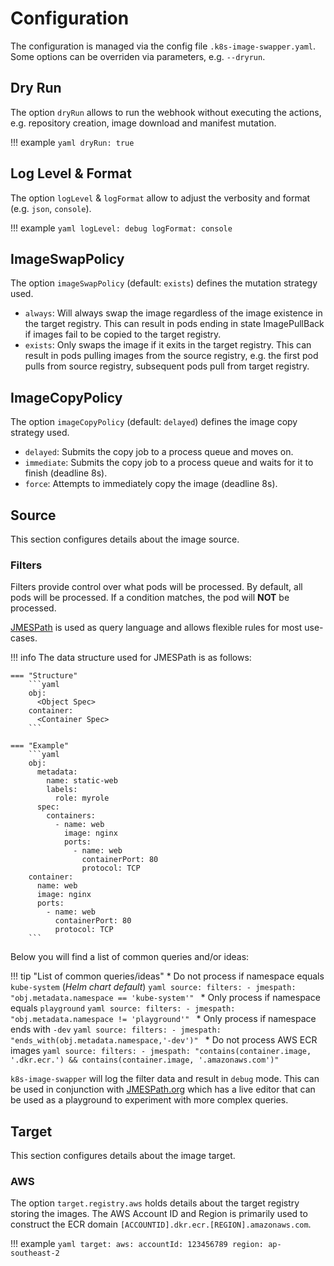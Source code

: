 # Configuration

The configuration is managed via the config file `.k8s-image-swapper.yaml`.
Some options can be overriden via parameters, e.g. `--dryrun`.

## Dry Run

The option `dryRun` allows to run the webhook without executing the actions, e.g. repository creation,
image download and manifest mutation.

!!! example
    ```yaml
    dryRun: true
    ```

## Log Level & Format

The option `logLevel` & `logFormat` allow to adjust the verbosity and format (e.g. `json`, `console`).

!!! example
    ```yaml
    logLevel: debug
    logFormat: console
    ```

## ImageSwapPolicy

The option `imageSwapPolicy` (default: `exists`) defines the mutation strategy used.

* `always`: Will always swap the image regardless of the image existence in the target registry. 
            This can result in pods ending in state ImagePullBack if images fail to be copied to the target registry.
* `exists`: Only swaps the image if it exits in the target registry.
            This can result in pods pulling images from the source registry, e.g. the first pod pulls
            from source registry, subsequent pods pull from target registry.

## ImageCopyPolicy

The option `imageCopyPolicy` (default: `delayed`) defines the image copy strategy used.

* `delayed`: Submits the copy job to a process queue and moves on.
* `immediate`: Submits the copy job to a process queue and waits for it to finish (deadline 8s).
* `force`: Attempts to immediately copy the image (deadline 8s).



## Source

This section configures details about the image source.

### Filters

Filters provide control over what pods will be processed.
By default, all pods will be processed.
If a condition matches, the pod will **NOT** be processed.

[JMESPath](https://jmespath.org/) is used as query language and allows flexible rules for most use-cases.

!!! info
    The data structure used for JMESPath is as follows:

    === "Structure"
        ```yaml
        obj:
          <Object Spec>
        container:
          <Container Spec>
        ```

    === "Example"
        ```yaml
        obj:
          metadata:
            name: static-web
            labels:
              role: myrole
          spec:
            containers:
              - name: web
                image: nginx
                ports:
                  - name: web
                    containerPort: 80
                    protocol: TCP
        container:
          name: web
          image: nginx
          ports:
            - name: web
              containerPort: 80
              protocol: TCP
        ```

Below you will find a list of common queries and/or ideas:

!!! tip "List of common queries/ideas"
    * Do not process if namespace equals `kube-system` (_Helm chart default_)
      ```yaml
      source:
        filters:
          - jmespath: "obj.metadata.namespace == 'kube-system'"
      ```
    *  Only process if namespace equals `playground`
       ```yaml
       source:
         filters:
           - jmespath: "obj.metadata.namespace != 'playground'"
       ```
    * Only process if namespace ends with `-dev`
      ```yaml
      source:
        filters:
          - jmespath: "ends_with(obj.metadata.namespace,'-dev')"
      ```
    * Do not process AWS ECR images
      ```yaml
      source:
        filters:
          - jmespath: "contains(container.image, '.dkr.ecr.') && contains(container.image, '.amazonaws.com')"
      ```

`k8s-image-swapper` will log the filter data and result in `debug` mode.
This can be used in conjunction with [JMESPath.org](https://jmespath.org/) which
has a live editor that can be used as a playground to experiment with more complex queries.

## Target

This section configures details about the image target.

### AWS

The option `target.registry.aws` holds details about the target registry storing the images.
The AWS Account ID and Region is primarily used to construct the ECR domain `[ACCOUNTID].dkr.ecr.[REGION].amazonaws.com`.

!!! example
    ```yaml
    target:
      aws:
        accountId: 123456789
        region: ap-southeast-2
    ```
